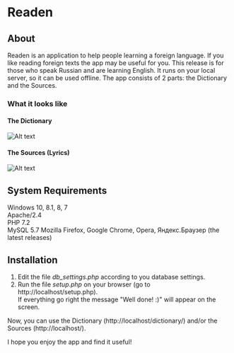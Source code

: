 # Readen

## About
Readen is an application to help people learning a foreign language. If you like reading foreign texts the app may be useful for you.
This release is for those who speak Russian and are learning English. It runs on your local server, so it can be used offline.
The app consists of 2 parts: the Dictionary and the Sources.

### What it looks like

#### The Dictionary
![Alt text](http://readen.ru/presDic_2.png "Example of usage")

#### The Sources (Lyrics)
![Alt text](http://readen.ru/sources_lyrics_2.png "Example of usage")


## System Requirements
Windows 10, 8.1, 8, 7  
Apache/2.4  
PHP 7.2  
MySQL 5.7
Mozilla Firefox, Google Chrome, Opera, Яндекс.Браузер (the latest releases)


## Installation
1. Edit the file _db_settings.php_ according to you database settings.
2. Run the file _setup.php_ on your browser (go to http://localhost/setup.php).  
   If everything go right the message "Well done! :)" will appear on the screen.  

Now, you can use the Dictionary (http://localhost/dictionary/) and/or the Sources (http://localhost/).

I hope you enjoy the app and find it useful!
